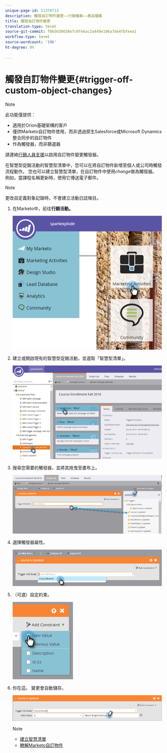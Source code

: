 ```yaml
---
unique-page-id: 11378713
description: 觸發自訂物件變更——行銷檔案——產品檔案
title: 觸發自訂物件變更
translation-type: tm+mt
source-git-commit: f865630638e7c0fe6ac2a449e196a7de4fbfeea1
workflow-type: tm+mt
source-wordcount: '196'
ht-degree: 0%

---
```



# 觸發自訂物件變更{#trigger-off-custom-object-changes}

>[!NOTE]
>
>此功能僅提供：
>
>* 適用於Orion基礎架構的客戶
>* 僅供Marketo自訂物件使用，而非透過原生Salesforce或Microsoft Dynamics整合同步的自訂物件
>* 作為觸發器，而非篩選器

>
>
請連絡[行銷人員支援](https://nation.marketo.com/t5/Support/ct-p/Support)以啟用自訂物件變更觸發器。

在智慧型促銷活動的智慧型清單中，您可以在將自訂物件新增至個人或公司時觸發流程動作。 您也可以建立智慧型清單，在自訂物件中使用&#x200B;*change*&#x200B;做為觸發器。 例如，當課程名稱更新時，使用它傳送電子郵件。

>[!NOTE]
>
>更改自定義對象記錄時，不會建立活動日誌條目。

1. 在Marketo中，前往&#x200B;**行銷活動。**

   ![](assets/image2016-7-25-15-3a49-3a52.png)

1. 建立或開啟現有的智慧型促銷活動，並選取「智慧型清單」。

   ![](assets/image2016-7-25-16-3a9-3a19.png)

1. 搜尋您需要的觸發器，並將其拖曳至畫布上。

   ![](assets/image2016-7-25-16-3a16-3a43.png)

1. 選擇觸發器屬性。

   ![](assets/image2016-7-25-16-3a21-3a42.png)

1. （可選）設定約束。

   ![](assets/image2016-9-6-14-3a25-3a22.png)

1. 你在這。 變更會自動儲存。

   ![](assets/image2016-9-6-14-3a25-3a54.png)

   >[!NOTE]
   >
   >* [建立智慧清單](/help/marketo/product-docs/core-marketo-concepts/smart-lists-and-static-lists/creating-a-smart-list/create-a-smart-list.md)
   >* [瞭解Marketo自訂物件](/help/marketo/product-docs/administration/marketo-custom-objects/understanding-marketo-custom-objects.md)

